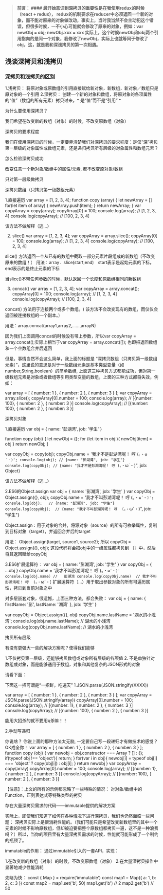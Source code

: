 > #### 前言： #### 最开始意识到深拷贝的重要性是在我使用redux的时候（react + redux）， redux的机制要求在reducer中必须返回一个新的对象，而不能对原来的对象做改动，事实上，当时我当然不会主动犯这个错误，但很多时候，一不小心可能就会修改了原来的对象，例如：var newObj = obj; newObj.xxx = xxx  实际上，这个时候newObj和obj两个引用指向的是同一个对象，我修改了newObj，实际上也就等同于修改了obj，这，就是我和深浅拷贝的第一次相遇。

## 浅谈深拷贝和浅拷贝

### 深拷贝和浅拷贝的区别


1.浅拷贝： 将原对象或原数组的引用直接赋给新对象，新数组，新对象／数组只是原对象的一个引用
2.深拷贝： 创建一个新的对象和数组，将原对象的各项属性的“值”（数组的所有元素）拷贝过来，* 是“值”而不是“引用” *

为什么要使用深拷贝？

我们希望在改变新的数组（对象）的时候，不改变原数组（对象）

深拷贝的要求程度

我们在使用深拷贝的时候，一定要弄清楚我们对深拷贝的要求程度：是仅“深”拷贝第一层级的对象属性或数组元素，还是递归拷贝所有层级的对象属性和数组元素？

怎么检验深拷贝成功

改变任意一个新对象/数组中的属性/元素,     都不改变原对象/数组

只对第一层级做拷贝


深拷贝数组（只拷贝第一级数组元素）　

1.直接遍历
var array = [1, 2, 3, 4];
function copy (array) {
   let newArray = []
   for(let item of array) {
      newArray.push(item);
   }
   return  newArray;
}
var copyArray = copy(array);
copyArray[0] = 100;
console.log(array); // [1, 2, 3, 4]
console.log(copyArray); // [100, 2, 3, 4]


该方法不做解释（逃...）

2. slice()
var array = [1, 2, 3, 4];
var copyArray = array.slice();
copyArray[0] = 100;
console.log(array); // [1, 2, 3, 4]
console.log(copyArray); // [100, 2, 3, 4]


slice() 方法返回一个从已有的数组中截取一部分元素片段组成的新数组（不改变原来的数组！）
用法：array．slice(start,end)　start表示是起始元素的下标，　end表示的是终止元素的下标

当slice()不带任何参数的时候，默认返回一个长度和原数组相同的新数组

3. concat()
var array = [1, 2, 3, 4];
var copyArray = array.concat();
copyArray[0] = 100;
console.log(array); // [1, 2, 3, 4]
console.log(copyArray); // [100, 2, 3, 4]


concat() 方法用于连接两个或多个数组。( 该方法不会改变现有的数组，而仅仅会返回被连接数组的一个副本。)

用法：array.concat(array1,array2,......,arrayN)

因为我们上面调用concat的时候没有带上参数，所以var copyArray = array.concat();实际上相当于var copyArray = array.concat([]);
也即把返回数组和一个空数组合并后返回

但是，事情当然不会这么简单，我上面的标题是 “深拷贝数组（只拷贝第一级数组元素）”，这里说的意思是对于一级数组元素是基本类型变量（如number,String,boolean）的简单数组, 上面这三种拷贝方式都能成功，但对第一级数组元素是对象或者数组等引用类型变量的数组，上面的三种方式都将失效，例如：

var array = [
   { number: 1 },
   { number: 2 },
   { number: 3 }
];
var copyArray = array.slice();
copyArray[0].number = 100;
console.log(array); //  [{number: 100}, { number: 2 }, { number: 3 }]
console.log(copyArray); // [{number: 100}, { number: 2 }, { number: 3 }]


深拷贝对象



1.直接遍历
var obj = {
  name: '彭湖湾',
  job: '学生'
}

function copy (obj) {
   let newObj = {};
     for (let item in obj ){
       newObj[item] = obj
     }
     return newObj;
}

var copyObj = copy(obj);
copyObj.name = '我才不是彭湖湾呢！ 哼 (。・`ω´・)';
console.log(obj); // {name: "彭湖湾", job: "学生"}
console.log(copyObj); // {name: "我才不是彭湖湾呢！ 哼 (。・`ω´・)", job: Object}

该方法不做解释（逃...）

2.ES6的Object.assign
var obj = {
  name: '彭湖湾',
  job: '学生'
}
var copyObj = Object.assign({}, obj);
copyObj.name = '我才不叫彭湖湾呢！ 哼  (。・`ω´・)';
console.log(obj);   // {name: "彭湖湾", job: "学生"}
console.log(copyObj);  // {name: "我才不叫彭湖湾呢！ 哼  (。・`ω´・)", job: "学生"}


Object.assign：用于对象的合并，将源对象（source）的所有可枚举属性，复制到目标对象（target），并返回合并后的target

用法： Object.assign(target, source1, source2);  所以 copyObj = Object.assign({}, obj);  这段代码将会把obj中的一级属性都拷贝到 ｛｝中，然后将其返回赋给copyObj

3.ES6扩展运算符：
var obj = {
    name: '彭湖湾',
    job: '学生'
}
var copyObj = { ...obj }
copyObj.name = '我才不叫彭湖湾呢！ 哼  (。・`ω´・)'
console.log(obj.name) //   彭湖湾
console.log(copyObj.name)  // 我才不叫彭湖湾呢！ 哼  (。・`ω´・)
扩展运算符（...）用于取出参数对象的所有可遍历属性，拷贝到当前对象之中



对多层嵌套对象，很遗憾，上面三种方法，都会失败：
var obj = {
   name: {
      firstName: '彭',
      lastName: '湖湾'
   },
   job: '学生'
}

var copyObj = Object.assign({}, obj)
copyObj.name.lastName = '湖水的小浅湾';
console.log(obj.name.lastName); // 湖水的小浅湾
console.log(copyObj.name.lastName); // 湖水的小浅湾

拷贝所有层级



有没有更强大一些的解决方案呢？使得我们能够

1.不仅拷贝第一层级，还能够拷贝数组或对象所有层级的各项值
2. 不是单独针对数组或对象，而是能够通用于数组，对象和其他复杂的JSON形式的对象

请看下面：

下面这一招可谓是“一招鲜，吃遍天”
1.JSON.parse(JSON.stringify(XXXX))

var array = [
    { number: 1 },
    { number: 2 },
    { number: 3 }
];
var copyArray = JSON.parse(JSON.stringify(array))
copyArray[0].number = 100;
console.log(array); //  [{number: 1}, { number: 2 }, { number: 3 }]
console.log(copyArray); // [{number: 100}, { number: 2 }, { number: 3 }]


能用大招杀的就不要用q杀嘛！！



2.手动写递归


你说啥？ 你说上面的那种方法太无脑,  一定要自己写一段递归才有做技术的感觉？ OK成全你！
var array = [
   { number: 1 },
   { number: 2 },
   { number: 3 }
];
function copy (obj) {
        var newobj = obj.constructor === Array ? [] : {};
        if(typeof obj !== 'object'){
            return;
        }
        for(var i in obj){
           newobj[i] = typeof obj[i] === 'object' ?
           copy(obj[i]) : obj[i];
        }
        return newobj
}
var copyArray = copy(array)
copyArray[0].number = 100;
console.log(array); //  [{number: 1}, { number: 2 }, { number: 3 }]
console.log(copyArray); // [{number: 100}, { number: 2 }, { number: 3 }]

【注意】：上文的所有的示例都忽略了一些特殊的情况： 对对象/数组中的Function，正则表达式等特殊类型的拷贝

存在大量深拷贝需求的代码——immutable提供的解决方案


实际上，即使我们知道了如何在各种情况下进行深拷贝，我们也仍然面临一些问题： 深拷贝实际上是很消耗性能的。（我们可能只是希望改变新数组里的其中一个元素的时候不影响原数组，但却被迫要把整个原数组都拷贝一遍，这不是一种浪费吗？）所以，当你的项目里有大量深拷贝需求的时候，性能就可能形成了一个制约的瓶颈了。

immutable的作用：
通过immutable引入的一套API，实现：

1.在改变新的数组（对象）的时候，不改变原数组（对象）
2.在大量深拷贝操作中显著地减少性能消耗

先睹为快：
const { Map } = require('immutable')
const map1 = Map({ a: 1, b: 2, c: 3 })
const map2 = map1.set('b', 50)
map1.get('b') // 2
map2.get('b') // 50
